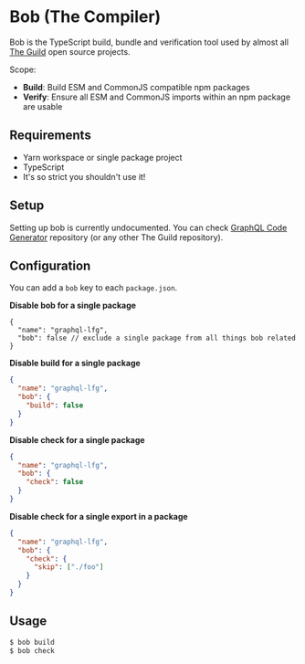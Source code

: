 # Bob (The Compiler)

Bob is the TypeScript build, bundle and verification tool used by almost all
[The Guild](https://the-guild.dev) open source projects.

Scope:

- **Build**: Build ESM and CommonJS compatible npm packages
- **Verify**: Ensure all ESM and CommonJS imports within an npm package are usable

## Requirements

- Yarn workspace or single package project
- TypeScript
- It's so strict you shouldn't use it!

## Setup

Setting up bob is currently undocumented. You can check
[GraphQL Code Generator](https://github.com/dotansimha/graphql-code-generator) repository (or any
other The Guild repository).

## Configuration

You can add a `bob` key to each `package.json`.

**Disable bob for a single package**

```jsonc
{
  "name": "graphql-lfg",
  "bob": false // exclude a single package from all things bob related
}
```

**Disable build for a single package**

```json
{
  "name": "graphql-lfg",
  "bob": {
    "build": false
  }
}
```

**Disable check for a single package**

```json
{
  "name": "graphql-lfg",
  "bob": {
    "check": false
  }
}
```

**Disable check for a single export in a package**

```json
{
  "name": "graphql-lfg",
  "bob": {
    "check": {
      "skip": ["./foo"]
    }
  }
}
```

## Usage

```bash
$ bob build
$ bob check
```
